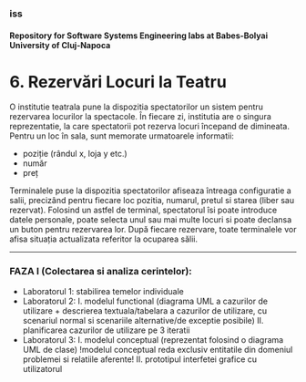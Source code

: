 ### iss
#### Repository for Software Systems Engineering labs at Babes-Bolyai University of Cluj-Napoca

# 6. Rezervări Locuri la Teatru

O institutie teatrala pune la dispozitia spectatorilor un sistem pentru rezervarea locurilor la spectacole. 
În fiecare zi, institutia are o singura reprezentatie, la care spectatorii pot rezerva locuri începand de dimineata. 
Pentru un loc în sala, sunt memorate urmatoarele informatii: 
-	poziție (rândul x, loja y etc.)
-	număr 
-	preț
	
  Terminalele puse la dispozitia spectatorilor afiseaza întreaga configuratie a salii, precizând pentru fiecare loc pozitia, 
numarul, pretul si starea (liber sau rezervat).  Folosind un astfel de terminal, spectatorul îsi poate introduce datele personale, 
poate selecta unul sau mai multe locuri si poate declansa un buton pentru rezervarea lor.
 	După fiecare rezervare, toate terminalele vor afisa situația actualizata referitor la ocuparea sălii.
	
	
----------------------------------------------------------------------------------------------------------------------------


### FAZA I (Colectarea si analiza cerintelor):
- Laboratorul 1: stabilirea temelor individuale
- Laboratorul 2:
   I. modelul functional (diagrama UML a cazurilor de utilizare + descrierea textuala/tabelara a cazurilor de utilizare, cu scenariul normal si scenariile alternative/de exceptie posibile)
   II. planificarea cazurilor de utilizare pe 3 iteratii
- Laboratorul 3:
   I. modelul conceptual (reprezentat folosind o diagrama UML de clase) !modelul conceptual reda exclusiv entitatile din domeniul problemei si relatiile aferente! 
   II. prototipul interfetei grafice cu utilizatorul 

